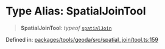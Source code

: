# Type Alias: SpatialJoinTool

> **SpatialJoinTool**: *typeof* [`spatialJoin`](../variables/spatialJoin.md)

Defined in: [packages/tools/geoda/src/spatial\_join/tool.ts:159](https://github.com/GeoDaCenter/openassistant/blob/37d127dc7a76d6b5cf9de906c055e4c904e3dfed/packages/tools/geoda/src/spatial_join/tool.ts#L159)
